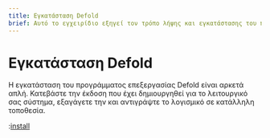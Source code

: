 ```yaml
---
title: Εγκατάσταση Defold
brief: Αυτό το εγχειρίδιο εξηγεί τον τρόπο λήψης και εγκατάστασης του προγράμματος επεξεργασίας Defold για το λειτουργικό σας σύστημα.
---
```


# Εγκατάσταση Defold

Η εγκατάσταση του προγράμματος επεξεργασίας Defold είναι αρκετά απλή. Κατεβάστε την έκδοση που έχει δημιουργηθεί για το λειτουργικό σας σύστημα, εξαγάγετε την και αντιγράψτε το λογισμικό σε κατάλληλη τοποθεσία.

:[install](../shared/install.md)